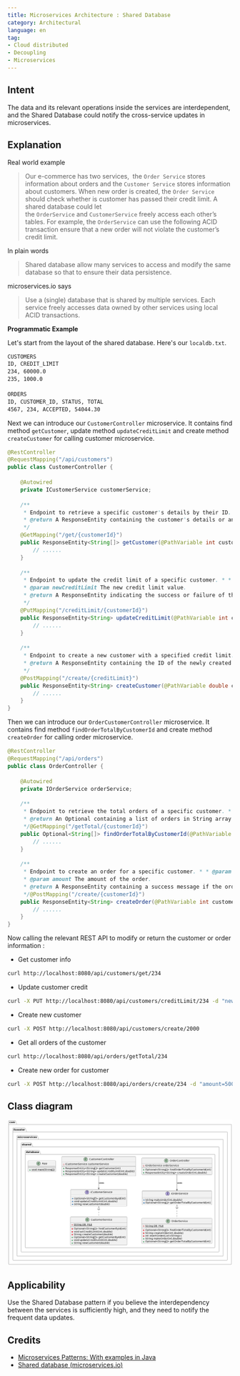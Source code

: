 ```yaml
---  
title: Microservices Architecture : Shared Database  
category: Architectural  
language: en  
tag:
- Cloud distributed
- Decoupling
- Microservices
---  
```


## Intent

The data and its relevant operations inside the services are interdependent, and the Shared Database could notify the cross-service updates in microservices.

## Explanation

Real world example

> Our e-commerce has two services,  the `Order Service` stores information about orders and the `Customer Service` stores information about customers.
> When new order is created, the `Order Service` should check whether is customer has passed their credit limit.
> A shared database could let the `OrderService` and `CustomerService` freely access each other’s tables. For example, the `OrderService` can use the following ACID transaction ensure that a new order will not violate the customer’s credit limit.
>

In plain words

> Shared database allow many services to access and modify the same database so that to ensure their data persistence.

microservices.io says

> Use a (single) database that is shared by multiple services. Each service freely accesses data owned by other services using local ACID transactions.

**Programmatic Example**

Let's start from the layout of the shared database. Here's our `localdb.txt`.

```txt
CUSTOMERS  
ID, CREDIT_LIMIT  
234, 60000.0  
235, 1000.0  
  
ORDERS  
ID, CUSTOMER_ID, STATUS, TOTAL  
4567, 234, ACCEPTED, 54044.30
```  

Next we can introduce our `CustomerController` microservice. It contains find method `getCustomer`, update method `updateCreditLimit`   and  create method `createCustomer`  for calling customer microservice.

```java  
@RestController  
@RequestMapping("/api/customers")  
public class CustomerController {  
  
    @Autowired  
    private ICustomerService customerService; 
    
    /**  
	 * Endpoint to retrieve a specific customer's details by their ID. * * @param customerId The ID of the customer to retrieve.  
	 * @return A ResponseEntity containing the customer's details or an error message.  
	 */
	@GetMapping("/get/{customerId}")  
	public ResponseEntity<String[]> getCustomer(@PathVariable int customerId) {
		// ......
	}

	/**  
	 * Endpoint to update the credit limit of a specific customer. * * @param customerId The ID of the customer to update.  
	 * @param newCreditLimit The new credit limit value.  
	 * @return A ResponseEntity indicating the success or failure of the operation.  
	 */
	@PutMapping("/creditLimit/{customerId}")  
	public ResponseEntity<String> updateCreditLimit(@PathVariable int customerId, @RequestParam double newCreditLimit) {
		// ......
	}

	/**  
	 * Endpoint to create a new customer with a specified credit limit. * * @param creditLimit The credit limit for the new customer.  
	 * @return A ResponseEntity containing the ID of the newly created customer or an error message.  
	 */
	@PostMapping("/create/{creditLimit}")  
	public ResponseEntity<String> createCustomer(@PathVariable double creditLimit) {
		// ......
	}
}
```  

Then we can introduce our `OrderCustomerController` microservice. It contains find method `findOrderTotalByCustomerId` and  create method `createOrder`  for calling order microservice.

```java  
@RestController  
@RequestMapping("/api/orders")  
public class OrderController {  
  
    @Autowired  
    private IOrderService orderService;
    
    /**  
	 * Endpoint to retrieve the total orders of a specific customer. * * @param customerId The ID of the customer whose orders are to be fetched.  
	 * @return An Optional containing a list of orders in String array format or an error message if not found.  
	 */@GetMapping("/getTotal/{customerId}")  
	public Optional<String[]> findOrderTotalByCustomerId(@PathVariable int customerId) {
		// ......
	}

	/**  
	 * Endpoint to create an order for a specific customer. * * @param customerId The ID of the customer making the order.  
	 * @param amount The amount of the order.  
	 * @return A ResponseEntity containing a success message if the order was created or an error message if not.  
	 */@PostMapping("/create/{customerId}")  
	public ResponseEntity<String> createOrder(@PathVariable int customerId, @RequestParam double amount) {
		// ......
	}
}
```  

Now calling the relevant REST API to modify or return the customer or order information :

- Get customer info

```bash  
curl http://localhost:8080/api/customers/get/234
```  

- Update customer credit

```bash  
curl -X PUT http://localhost:8080/api/customers/creditLimit/234 -d "newCreditLimit=70000"
```  

- Create new customer

```bash  
curl -X POST http://localhost:8080/api/customers/create/2000
```  

- Get all orders of the customer

```bash  
curl http://localhost:8080/api/orders/getTotal/234 
```  

- Create new order for customer

```bash  
curl -X POST http://localhost:8080/api/orders/create/234 -d "amount=5000"
```  
## Class diagram

![alt text](./etc/shared-database.png "Microservices : shared-database")

## Applicability

Use the Shared Database pattern if you believe the interdependency between the services is sufficiently high, and they need to notify the frequent data updates.
## Credits

* [Microservices Patterns: With examples in Java](https://www.amazon.com/gp/product/1617294543/ref=as_li_qf_asin_il_tl?ie=UTF8&tag=javadesignpat-20&creative=9325&linkCode=as2&creativeASIN=1617294543&linkId=8b4e570267bc5fb8b8189917b461dc60)
* [Shared database (microservices.io)](https://microservices.io/patterns/data/shared-database.html)